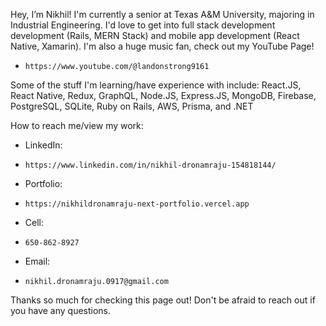Hey, I’m Nikhil! I'm currently a senior at Texas A&M University, majoring in Industrial Engineering. I'd love to get into full stack development development (Rails, MERN Stack) and mobile app development (React Native, Xamarin). I'm also a huge music fan, check out my YouTube Page!
-     https://www.youtube.com/@landonstrong9161
Some of the stuff I'm learning/have experience with include: React.JS, React Native, Redux, GraphQL, Node.JS, Express.JS, MongoDB, Firebase, PostgreSQL, SQLite, Ruby on Rails, AWS, Prisma, and .NET

How to reach me/view my work:
- LinkedIn:
-     https://www.linkedin.com/in/nikhil-dronamraju-154818144/
- Portfolio:
-     https://nikhildronamraju-next-portfolio.vercel.app
- Cell:
-     650-862-8927
- Email:
-     nikhil.dronamraju.0917@gmail.com

Thanks so much for checking this page out! Don't be afraid to reach out if you have any questions.

<!---
nikhil-dronamraju/nikhil-dronamraju is a ✨ special ✨ repository because its `README.md` (this file) appears on your GitHub profile.
You can click the Preview link to take a look at your changes.
--->
